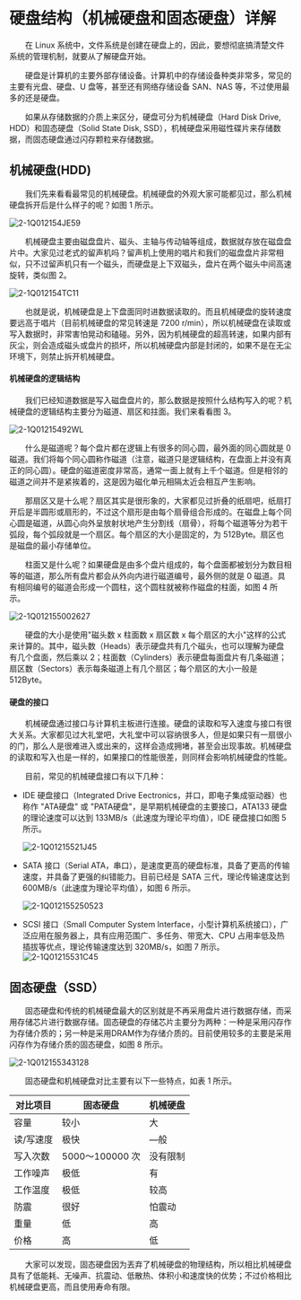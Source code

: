 # 硬盘结构（机械硬盘和固态硬盘）详解

　　在 Linux 系统中，文件系统是创建在硬盘上的，因此，要想彻底搞清楚文件系统的管理机制，就要从了解硬盘开始。

　　硬盘是计算机的主要外部存储设备。计算机中的存储设备种类非常多，常见的主要有光盘、硬盘、U 盘等，甚至还有网络存储设备 SAN、NAS 等，不过使用最多的还是硬盘。

　　如果从存储数据的介质上来区分，硬盘可分为机械硬盘（Hard Disk Drive, HDD）和固态硬盘（Solid State Disk, SSD），机械硬盘采用磁性碟片来存储数据，而固态硬盘通过闪存颗粒来存储数据。

## 机械硬盘(HDD)

　　我们先来看看最常见的机械硬盘。机械硬盘的外观大家可能都见过，那么机械硬盘拆开后是什么样子的呢？如图 1 所示。

​![2-1Q012154JE59](assets/2-1Q012154JE59-20231027150035-19zt8s9.jpg)​

　　机械硬盘主要由磁盘盘片、磁头、主轴与传动轴等组成，数据就存放在磁盘盘片中。大家见过老式的留声机吗？留声机上使用的唱片和我们的磁盘盘片非常相似，只不过留声机只有一个磁头，而硬盘是上下双磁头，盘片在两个磁头中间高速旋转，类似图 2。

​![2-1Q012154TC11](assets/2-1Q012154TC11-20231027151809-mix2okq.jpg)​

　　也就是说，机械硬盘是上下盘面同时进数据读取的。而且机械硬盘的旋转速度要远高于唱片（目前机械硬盘的常见转速是 7200  r/min），所以机械硬盘在读取或写入数据时，非常害怕晃动和磕碰。另外，因为机械硬盘的超高转速，如果内部有灰尘，则会造成磁头或盘片的损坏，所以机械硬盘内部是封闭的，如果不是在无尘环境下，则禁止拆开机械硬盘。

#### 机械硬盘的逻辑结构

　　我们已经知道数据是写入磁盘盘片的，那么数据是按照什么结构写入的呢？机械硬盘的逻辑结构主要分为磁道、扇区和拄面。我们来看看图 3。

​![2-1Q01215492WL](assets/2-1Q01215492WL-20231027151828-dn5hjm9.jpg)​

　　什么是磁道呢？每个盘片都在逻辑上有很多的同心圆，最外面的同心圆就是 0  磁道。我们将每个同心圆称作磁道（注意，磁道只是逻辑结构，在盘面上并没有真正的同心圆）。硬盘的磁道密度非常高，通常一面上就有上千个磁道。但是相邻的磁道之间并不是紧挨着的，这是因为磁化单元相隔太近会相互产生影响。

　　那扇区又是十么呢？扇区其实是很形象的，大家都见过折叠的纸扇吧，纸扇打开后是半圆形或扇形的，不过这个扇形是由每个扇骨组合形成的。在磁盘上每个同心圆是磁道，从圆心向外呈放射状地产生分割线（扇骨），将每个磁道等分为若干弧段，每个弧段就是一个扇区。每个扇区的大小是固定的，为  512Byte。扇区也是磁盘的最小存储单位。

　　柱面又是什么呢？如果硬盘是由多个盘片组成的，每个盘面都被划分为数目相等的磁道，那么所有盘片都会从外向内进行磁道编号，最外侧的就是 0 磁道。具有相同编号的磁道会形成一个圆柱，这个圆柱就被称作磁盘的柱面，如图 4 所示。

​![2-1Q012155002627](assets/2-1Q012155002627-20231027151846-ajw5lcj.jpg)​

　　硬盘的大小是使用"磁头数 x 柱面数 x 扇区数 x  每个扇区的大小"这样的公式来计算的。其中，磁头数（Heads）表示硬盘共有几个磁头，也可以理解为硬盘有几个盘面，然后乘以  2；柱面数（Cylinders）表示硬盘每面盘片有几条磁道；扇区数（Sectors）表示每条磁道上有几个扇区；每个扇区的大小一般是  512Byte。

#### 硬盘的接口

　　机械硬盘通过接口与计算机主板进行连接。硬盘的读取和写入速度与接口有很大关系。大家都见过大礼堂吧，大礼堂中可以容纳很多人，但是如果只有一扇很小的门，那么人是很难进入或出来的，这样会造成拥堵，甚至会出现事故。机械硬盘的读取和写入也是一样的，如果接口的性能很差，则同样会影响机械硬盘的性能。

　　目前，常见的机械硬盘接口有以下几种：

* IDE 硬盘接口（Integrated Drive Eectronics，并口，即电子集成驱动器）也称作 "ATA硬盘" 或  "PATA硬盘"，是早期机械硬盘的主要接口，ATA133 硬盘的理论速度可以达到 133MB/s（此速度为理论平均值），IDE 硬盘接口如图 5  所示。

  ​![2-1Q01215521J45](assets/2-1Q01215521J45-20231027151901-bqar6x0.jpg)​

* SATA 接口（Serial ATA，串口），是速度更高的硬盘标准，具备了更高的传输速度，并具备了更强的纠错能力。目前已经是 SATA 三代，理论传输速度达到 600MB/s（此速度为理论平均值），如图 6 所示。

  ​![2-1Q012155250523](assets/2-1Q012155250523-20231027151918-ckvdtgq.jpg)​

* SCSI 接口（Small Computer System Interface，小型计算机系统接口），广泛应用在服务器上，具有应用范围广、多任务、带宽大、CPU 占用率低及热插拔等优点，理论传输速度达到 320MB/s，如图 7 所示。  
  ​![2-1Q01215531C45](assets/2-1Q01215531C45-20231027151939-q9hi06m.jpg)​

## 固态硬盘（SSD）

　　固态硬盘和传统的机械硬盘最大的区别就是不再采用盘片进行数据存储，而采用存储芯片进行数据存储。固态硬盘的存储芯片主要分为两种：一种是采用闪存作为存储介质的；另一种是采用DRAM作为存储介质的。目前使用较多的主要是采用闪存作为存储介质的固态硬盘，如图  8 所示。

​![2-1Q012155343128](assets/2-1Q012155343128-20231027151954-7w7wq13.jpg)​

　　固态硬盘和机械硬盘对比主要有以下一些特点，如表 1 所示。

|对比项目|固态硬盘|机械硬盘|
| -----------| -----------------| ----------|
|容量|较小|大|
|读/写速度|极快|—般|
|写入次数|5000〜100000 次|没有限制|
|工作噪声|极低|有|
|工作温度|极低|较高|
|防震|很好|怕震动|
|重量|低|高|
|价格|高|低|

　　大家可以发现，固态硬盘因为丟弃了机械硬盘的物理结构，所以相比机械硬盘具有了低能耗、无噪声、抗震动、低散热、体积小和速度快的优势；不过价格相比机械硬盘更高，而且使用寿命有限。
